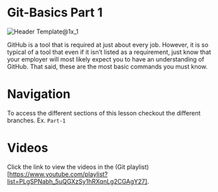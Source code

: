 # Git-Basics Part 1
![Header Template@1x_1](https://github.com/Carranco-Codes/Git-Basics/assets/10298176/48ead034-6f2c-4353-b5cb-46343052175a)

GitHub is a tool that is required at just about every job. However, it is so typical of a tool that even if it isn’t listed as a requirement, just know that your employer will most likely expect you to have an understanding of GitHub. That said, these are the most basic commands you must know.

# Navigation
To access the different sections of this lesson checkout the different branches. Ex. `Part-1`

# Videos
Click the link to view the videos in the (Git playlist)[https://www.youtube.com/playlist?list=PLgSPNabh_5uQGXzSy1hRXqnLg2CGAgY27].
